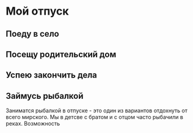 # Мой отпуск

## Поеду в село

## Посещу родительский дом

## Успею закончить дела

## Займусь рыбалкой
Заниматся рыбалкой в отпуске - это один из вариантов отдохнуть от всего мирского. Мы в детсве с братом и с отцом часто рыбачили в реках. Возможность